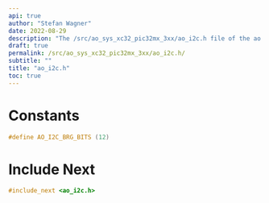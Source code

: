 ```yaml
---
api: true
author: "Stefan Wagner"
date: 2022-08-29
description: "The /src/ao_sys_xc32_pic32mx_3xx/ao_i2c.h file of the ao real-time operating system."
draft: true
permalink: /src/ao_sys_xc32_pic32mx_3xx/ao_i2c.h/
subtitle: ""
title: "ao_i2c.h"
toc: true
---
```


# Constants

```c
#define AO_I2C_BRG_BITS (12)
```

# Include Next

```c
#include_next <ao_i2c.h>
```


